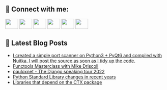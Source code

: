 ## 🔎 Connect with me:
[<img height="32" width="40" src="https://cdn.jsdelivr.net/npm/simple-icons@v5/icons/telegram.svg" />](https://t.me/bullbesh)
[<img height="32" width="40" src="https://cdn.jsdelivr.net/npm/simple-icons@v5/icons/vk.svg" />](https://vk.com/bullbesh)
[<img height="32" width="40" src="https://cdn.jsdelivr.net/npm/simple-icons@v5/icons/twitter.svg" />](https://twitter.com/bullbesh1)
[<img height="32" width="40" src="https://cdn.jsdelivr.net/npm/simple-icons@v5/icons/instagram.svg" />](https://www.instagram.com/bullbesh)
[<img height="32" width="40" src="https://cdn.jsdelivr.net/npm/simple-icons@v5/icons/reddit.svg" />](https://www.reddit.com/user/bullbesh)
[<img height="32" width="40" src="https://cdn.jsdelivr.net/npm/simple-icons@v5/icons/youtube.svg" />](https://www.youtube.com/channel/UCtfjRs6uzgq5mfm8S06WTcg)

## 📕 Latest Blog Posts
<!-- BLOG-POST-LIST:START -->
- [I created a simple port scanner on Python3 + PyQt6 and compiled with Nuitka. I will post the source as soon as I tidy up the code.](https://www.reddit.com/r/Python/comments/uyf1e3/i_created_a_simple_port_scanner_on_python3_pyqt6/)
- [Functools Masterclass with Mike Driscoll](https://www.reddit.com/r/Python/comments/uyeki8/functools_masterclass_with_mike_driscoll/)
- [pauloxnet - The Django speaking tour 2022](https://www.reddit.com/r/Python/comments/uydugu/pauloxnet_the_django_speaking_tour_2022/)
- [Python Standard Library changes in recent years](https://www.reddit.com/r/Python/comments/uyb9ke/python_standard_library_changes_in_recent_years/)
- [Libraries that depend on the CTX package](https://www.reddit.com/r/Python/comments/uyb5da/libraries_that_depend_on_the_ctx_package/)
<!-- BLOG-POST-LIST:END -->
